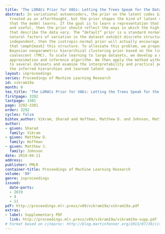```yaml
---
title: 'The LORACs Prior for VAEs: Letting the Trees Speak for the Data'
abstract: In variational autoencoders, the prior on the latent codes $z$ is often
  treated as an afterthought, but the prior shapes the kind of latent representation
  that the model learns. If the goal is to learn a representation that is interpretable
  and useful, then the prior should reflect the ways in which the high-level factors
  that describe the data vary. The “default” prior is a standard normal, but if the
  natural factors of variation in the dataset exhibit discrete structure or are not
  independent, then the isotropic-normal prior will actually encourage learning representations
  that \emph{mask} this structure. To alleviate this problem, we propose using a flexible
  Bayesian nonparametric hierarchical clustering prior based on the time-marginalized
  coalescent (TMC). To scale learning to large datasets, we develop a new inducing-point
  approximation and inference algorithm. We then apply the method without supervision
  to several datasets and examine the interpretability and practical performance of
  the inferred hierarchies and learned latent space.
layout: inproceedings
series: Proceedings of Machine Learning Research
id: vikram19a
month: 0
tex_title: 'The LORACs Prior for VAEs: Letting the Trees Speak for the Data'
firstpage: 3292
lastpage: 3301
page: 3292-3301
order: 3292
cycles: false
bibtex_author: Vikram, Sharad and Hoffman, Matthew D. and Johnson, Matthew J.
author:
- given: Sharad
  family: Vikram
- given: Matthew D.
  family: Hoffman
- given: Matthew J.
  family: Johnson
date: 2019-04-11
address: 
publisher: PMLR
container-title: Proceedings of Machine Learning Research
volume: '89'
genre: inproceedings
issued:
  date-parts:
  - 2019
  - 4
  - 11
pdf: http://proceedings.mlr.press/v89/vikram19a/vikram19a.pdf
extras:
- label: Supplementary PDF
  link: http://proceedings.mlr.press/v89/vikram19a/vikram19a-supp.pdf
# Format based on citeproc: http://blog.martinfenner.org/2013/07/30/citeproc-yaml-for-bibliographies/
---
```

